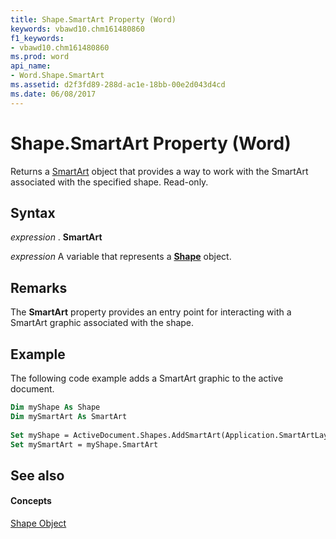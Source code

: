 ```yaml
---
title: Shape.SmartArt Property (Word)
keywords: vbawd10.chm161480860
f1_keywords:
- vbawd10.chm161480860
ms.prod: word
api_name:
- Word.Shape.SmartArt
ms.assetid: d2f3fd89-288d-ac1e-18bb-00e2d043d4cd
ms.date: 06/08/2017
---
```



# Shape.SmartArt Property (Word)

Returns a [SmartArt](http://msdn.microsoft.com/library/24332c9b-87c9-7678-9d9f-9e25f2370afc%28Office.15%29.aspx) object that provides a way to work with the SmartArt associated with the specified shape. Read-only.


## Syntax

 _expression_ . **SmartArt**

 _expression_ A variable that represents a **[Shape](shape-object-word.md)** object.


## Remarks

The **SmartArt** property provides an entry point for interacting with a SmartArt graphic associated with the shape.


## Example

The following code example adds a SmartArt graphic to the active document.


```vb
Dim myShape As Shape 
Dim mySmartArt As SmartArt 
 
Set myShape = ActiveDocument.Shapes.AddSmartArt(Application.SmartArtLayouts(1), 100, 100, 400, 400) 
Set mySmartArt = myShape.SmartArt
```


## See also


#### Concepts


[Shape Object](shape-object-word.md)

